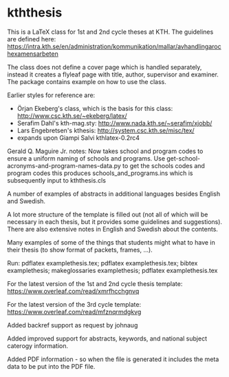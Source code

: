 # kththesis
This is a LaTeX class for 1st and 2nd cycle theses at KTH. The guidelines are defined here:
https://intra.kth.se/en/administration/kommunikation/mallar/avhandlingarochexamensarbeten

The class does not define a cover page which is handled separately, instead it creates a flyleaf page with title, author, supervisor and examiner. The package contains example on how to use the class.

Earlier styles for reference are:
* Örjan Ekeberg's class, which is the basis for this class: http://www.csc.kth.se/~ekeberg/latex/
* Serafim Dahl's kth-mag.sty: http://www.nada.kth.se/~serafim/xjobb/
* Lars Engebretsen's kthesis: http://system.csc.kth.se/misc/tex/
* expands upon Giampi Salvi kthlatex-0.2rc4

Gerald Q. Maguire Jr. notes:
Now takes school and program codes to ensure a uniform naming of schools and programs.
Use get-school-acronyms-and-program-names-data.py to get the schools codes and program codes
this produces schools_and_programs.ins which is subsequently input to kththesis.cls

A number of examples of abstracts in additional languages besides English and Swedish.

A lot more structure of the template is filled out (not all of which will be necessary in each thesis, but it provides some guidelines and suggestions). There are also extensive notes in English and Swedish about the contents.

Many examples of some of the things that students might what to have in their thesis (to show format of packets, frames, ...).

Run:
pdflatex examplethesis.tex; pdflatex examplethesis.tex; bibtex examplethesis; makeglossaries examplethesis; pdflatex examplethesis.tex

For the latest version of the 1st and 2nd cycle thesis template: https://www.overleaf.com/read/xmrfhcchgnvq

For the latest version of the 3rd cycle template: https://www.overleaf.com/read/mfznqrmdgkvg

Added backref support as request by johnaug

Added improved support for abstracts, keywords, and national subject caterogy information.

Added PDF information - so when the file is generated it includes the meta data to be put into the PDF file.
